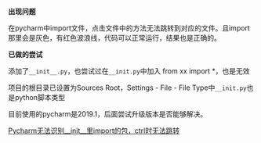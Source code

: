 **出现问题**

在pycharm中import文件，点击文件中的方法无法跳转到对应的文件。且import 那里会是灰色，有红色波浪线，代码可以正常运行，结果也是正确的。

**已做的尝试**

添加了`__init__.py`，也尝试过在`__init.py`中加入 from xx import *，也是无效

项目的根目录已设置为Sources Root，Settings - File - File Type中`__init.py`也是python脚本类型

目前使用的pycharm是2019.1，后面尝试升级版本是否能够解决。



[Pycharm无法识别__init__里import的包，ctrl时无法跳转](https://blog.csdn.net/u013010889/article/details/107206608)

